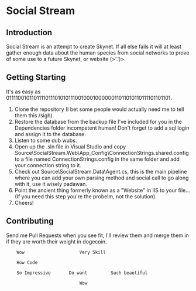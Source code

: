 # Social Stream
## Introduction
Social Stream is an attempt to create Skynet. If all else fails it will at least gather enough data about the human species from social networks to prove of some use to a future Skynet, or website (>'.')>.

## Getting Starting
It's as easy as 0111100101101111011101010111001000100000011011010110111101101101.

1. Clone the repository (I bet some people would actually need me to tell them this /sigh).
2. Restore the database from the backup file I've included for you in the Dependencies folder incompetent human! Don't forget to add a sql login and assign it to the database.
3. Listen to some dub wubs.
4. Open up the .sln file in Visual Studio and copy Source\SocialStream.Web\App_Config\ConnectionStrings.shared.config to a file named ConnectionStrings.config in the same folder and add your connection string to it.
5. Check out Source\SocialStream.Data\Agent.cs, this is the main pipeline where you can add your own parsing method and social call to go along with it, use it wisely padawan.
6. Point the ancient thing formerly known as a "Website" in IIS to your file... (If you need this step you're the probelm, not the solution).
7. Cheers!

## Contributing
Send me Pull Requests when you see fit, I'll review them and merge them in if they are worth their weight in dogecoin.

		Wow						Very Skill

		How Code

		So Impressive		Do want			Such beautiful

								Wow